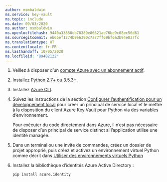 ```yaml
---
author: msmbaldwin
ms.service: key-vault
ms.topic: include
ms.date: 09/03/2020
ms.author: msmbaldwin
ms.openlocfilehash: 9440a33858cb70389e86621ae76be9c08ec56d61
ms.sourcegitcommit: eb6bef1274b9e6390c7a77ff69bf6a3b94e827fc
ms.translationtype: HT
ms.contentlocale: fr-FR
ms.lasthandoff: 10/05/2020
ms.locfileid: "89482122"
---
```

1. Veillez à disposer d’un [compte Azure avec un abonnement actif](https://azure.microsoft.com/free/?WT.mc_id=A261C142F).

1. Installez [Python 2.7+ ou 3.5.3+](https://www.python.org/downloads).

1. Installez [Azure CLI](/cli/azure/install-azure-cli).

1. Suivez les instructions de la section [Configurer l’authentification pour un développement local](/azure/developer/python/configure-local-development-environment?tabs=cmd#configure-authentication) pour créer un principal de service local et le mettre à la disposition du client Azure Key Vault pour Python via des variables d’environnement. 

    Pour exécuter du code directement dans Azure, il n’est pas nécessaire de disposer d’un principal de service distinct si l’application utilise une identité managée.

1. Dans un terminal ou une invite de commandes, créez un dossier de projet approprié, puis créez et activez un environnement virtuel Python comme décrit dans [Utiliser des environnements virtuels Python](/azure/developer/python/configure-local-development-environment?tabs=cmd#use-python-virtual-environments)

1. Installez la bibliothèque d’identités Azure Active Directory :

    ```terminal
    pip install azure.identity
    ```
